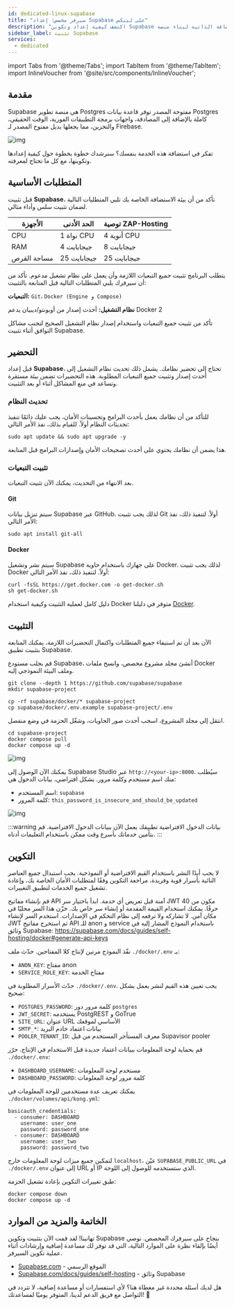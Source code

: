 ```yaml
---
id: dedicated-linux-supabase
title: "سيرفر مخصص: إعداد Supabase على لينكس"
description: "اكتشف كيفية إعداد وتكوين Supabase للاستضافة الذاتية لبناء منصة Postgres مفتوحة المصدر قوية → تعلّم المزيد الآن"
sidebar_label: تثبيت Supabase
services:
  - dedicated
---
```


import Tabs from '@theme/Tabs';
import TabItem from '@theme/TabItem';
import InlineVoucher from '@site/src/components/InlineVoucher';

## مقدمة

Supabase هي منصة تطوير Postgres مفتوحة المصدر توفر قاعدة بيانات Postgres كاملة بالإضافة إلى المصادقة، واجهات برمجة التطبيقات الفورية، الوقت الحقيقي، والتخزين، مما يجعلها بديل مفتوح المصدر لـ Firebase.

![img](https://screensaver01.zap-hosting.com/index.php/s/gE9NRSMr22oZaCx/preview)

تفكر في استضافة هذه الخدمة بنفسك؟ سنرشدك خطوة بخطوة حول كيفية إعدادها وتكوينها، مع كل ما تحتاج لمعرفته.

<InlineVoucher />

## المتطلبات الأساسية

قبل تثبيت **Supabase**، تأكد من أن بيئة الاستضافة الخاصة بك تلبي المتطلبات التالية لضمان تثبيت سلس وأداء مثالي.

| الأجهزة    | الحد الأدنى | توصية ZAP-Hosting          |
| ---------- | ----------- | -------------------------- |
| CPU        | 1 نواة CPU  | 4 أنوية CPU                |
| RAM        | 4 جيجابايت  | 8 جيجابايت                 |
| مساحة القرص | 25 جيجابايت | 25 جيجابايت                |

يتطلب البرنامج تثبيت جميع التبعيات اللازمة وأن يعمل على نظام تشغيل مدعوم. تأكد من أن سيرفرك يلبي المتطلبات التالية قبل المتابعة بالتثبيت:

**التبعيات:** `Git`، `Docker (Engine و Compose)`

**نظام التشغيل:** أحدث إصدار من أوبونتو/ديبيان يدعم Docker 2

تأكد من تثبيت جميع التبعيات واستخدام إصدار نظام التشغيل الصحيح لتجنب مشاكل التوافق أثناء تثبيت Supabase.

## التحضير

قبل إعداد **Supabase**، تحتاج إلى تحضير نظامك. يشمل ذلك تحديث نظام التشغيل إلى أحدث إصدار وتثبيت جميع التبعيات المطلوبة. هذه التحضيرات تضمن بيئة مستقرة وتساعد في منع المشاكل أثناء أو بعد التثبيت.

### تحديث النظام
للتأكد من أن نظامك يعمل بأحدث البرامج وتحسينات الأمان، يجب عليك دائمًا تنفيذ تحديثات النظام أولاً. للقيام بذلك، نفذ الأمر التالي:

```
sudo apt update && sudo apt upgrade -y
```
هذا يضمن أن نظامك يحتوي على أحدث تصحيحات الأمان وإصدارات البرامج قبل المتابعة.

### تثبيت التبعيات
بعد الانتهاء من التحديث، يمكنك الآن تثبيت التبعيات.

#### Git
سيتم تنزيل بيانات Supabase عبر GitHub. لذلك يجب تثبيت Git أولاً. لتنفيذ ذلك، نفذ الأمر التالي:
```
sudo apt install git-all
```

#### Docker

سيتم نشر وتشغيل Supabase على جهازك باستخدام حاوية Docker. لذلك يجب تثبيت Docker أولاً. لتنفيذ ذلك، نفذ الأمر التالي:

```
curl -fsSL https://get.docker.com -o get-docker.sh
sh get-docker.sh
```

دليل كامل لعملية التثبيت وكيفية استخدام Docker متوفر في دليلنا [Docker](dedicated-linux-docker.md).

## التثبيت
الآن بعد أن تم استيفاء جميع المتطلبات واكتمال التحضيرات اللازمة، يمكنك المتابعة بتثبيت تطبيق Supabase.

قم بجلب مستودع Supabase، أنشئ مجلد مشروع مخصص، وانسخ ملفات Docker وملف البيئة النموذجي إليه.

```
git clone --depth 1 https://github.com/supabase/supabase
mkdir supabase-project

cp -rf supabase/docker/* supabase-project
cp supabase/docker/.env.example supabase-project/.env
```

انتقل إلى مجلد المشروع، اسحب أحدث صور الحاويات، وشغّل الحزمة في وضع منفصل.
```
cd supabase-project
docker compose pull
docker compose up -d
```

![img](https://screensaver01.zap-hosting.com/index.php/s/njapji2YePRgema/preview)

يمكنك الآن الوصول إلى Supabase Studio عبر `http://<your-ip>:8000`. سيُطلب منك اسم مستخدم وكلمة مرور. بشكل افتراضي، بيانات الدخول هي:

- اسم المستخدم: `supabase`
- كلمة المرور: `this_password_is_insecure_and_should_be_updated`

![img](https://screensaver01.zap-hosting.com/index.php/s/oBpk2K3S46gETHf/preview)

:::warning بيانات الدخول الافتراضية
تطبيقك يعمل الآن ببيانات الدخول الافتراضية. قم بتأمين خدماتك بأسرع وقت ممكن باستخدام التعليمات أدناه.
:::

## التكوين
لا يجب أبدًا النشر باستخدام القيم الافتراضية أو النموذجية. يجب استبدال جميع العناصر النائبة بأسرار قوية وفريدة، مراجعة التكوين وفقًا لمتطلبات الأمان الخاصة بك، وإعادة تشغيل جميع الخدمات لتطبيق التغييرات.

قم بإنشاء مفاتيح API آمنة قبل تعريض أي خدمة. ابدأ باختيار سر JWT مكون من 40 حرفًا. يمكنك استخدام القيمة المقدمة أو إنشاء سر خاص بك. خزّن هذا السر محليًا في مكان آمن. لا تشاركه ولا ترفعه إلى نظام التحكم في الإصدارات. استخدم السر لإنشاء JWT ثم استخرج مفاتيح API للـ anon و service باستخدام النموذج المشار إليه في وثائق Supabase: https://supabase.com/docs/guides/self-hosting/docker#generate-api-keys

نفّذ النموذج مرتين لإنتاج كلا المفتاحين. حدّث ملف `./docker/.env` بـ:

- `ANON_KEY`: مفتاح anon
- `SERVICE_ROLE_KEY`: مفتاح الخدمة

حدّث الأسرار المطلوبة في `./docker/.env`. يجب تعيين هذه القيم لنشر يعمل بشكل صحيح:

- `POSTGRES_PASSWORD`: كلمة مرور دور `postgres`
- `JWT_SECRET`: يستخدمه PostgREST و GoTrue
- `SITE_URL`: عنوان URL الأساسي لموقعك
- `SMTP_*`: بيانات اعتماد خادم البريد
- `POOLER_TENANT_ID`: معرف المستأجر المستخدم من قبل Supavisor pooler

قم بحماية لوحة المعلومات ببيانات اعتماد جديدة قبل الاستخدام في الإنتاج. حرّر `./docker/.env`:

- `DASHBOARD_USERNAME`: مستخدم لوحة المعلومات
- `DASHBOARD_PASSWORD`: كلمة مرور لوحة المعلومات

يمكنك تعريف عدة مستخدمين للوحة المعلومات في `./docker/volumes/api/kong.yml`:

```
basicauth_credentials:
  - consumer: DASHBOARD
    username: user_one
    password: password_one
  - consumer: DASHBOARD
    username: user_two
    password: password_two
```

لتمكين جميع ميزات لوحة المعلومات خارج `localhost`، عيّن `SUPABASE_PUBLIC_URL` في `./docker/.env` إلى عنوان URL أو IP الذي ستستخدمه للوصول إلى اللوحة.

طبق تغييرات التكوين بإعادة تشغيل الحزمة:

```
docker compose down
docker compose up -d
```

## الخاتمة والمزيد من الموارد

تهانينا! لقد قمت الآن بتثبيت وتكوين Supabase بنجاح على سيرفرك المخصص. نوصي أيضًا بإلقاء نظرة على الموارد التالية، التي قد توفر لك مساعدة إضافية وإرشادات أثناء عملية تكوين السيرفر.

- [Supabase.com](https://Supabase.com/) - الموقع الرسمي
- [Supabase.com/docs/guides/self-hosting](https://supabase.com/docs/guides/self-hosting) - وثائق Supabase

هل لديك أسئلة محددة غير مغطاة هنا؟ لأي استفسارات أو مساعدة إضافية، لا تتردد في التواصل مع فريق الدعم لدينا، المتوفر يوميًا لمساعدتك! 🙂

<InlineVoucher />